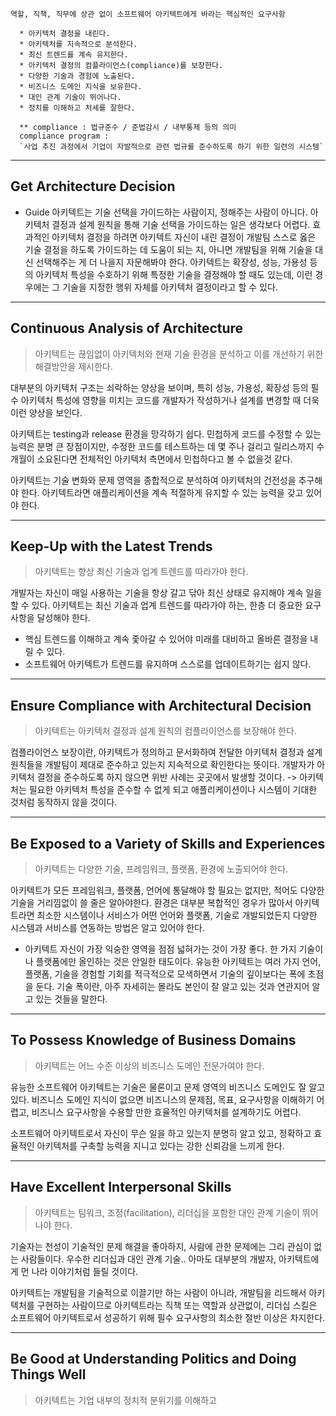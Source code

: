 ```
역할, 직책, 직무에 상관 없이 소프트웨어 아키텍트에게 바라는 핵심적인 요구사항

  * 아키텍처 결정을 내린다.
  * 아키텍처를 지속적으로 분석한다.
  * 최신 트렌드를 계속 유지한다.
  * 아키텍처 결정의 컴플라이언스(compliance)를 보장한다.
  * 다양한 기술과 경험에 노출된다.
  * 비즈니스 도메인 지식을 보유한다.
  * 대인 관계 기술이 뛰어나다.
  * 정치를 이해하고 처세를 잘한다.

  ** compliance : 법규준수 / 준법감시 / 내부통제 등의 의미
  compliance program : 
  `사업 추진 과정에서 기업이 자발적으로 관련 법규를 준수하도록 하기 위한 일련의 시스템`
```

---
## Get Architecture Decision

* Guide
	아키텍트는 기술 선택을 가이드하는 사람이지, 정해주는 사람이 아니다.
	아키텍처 결정과 설계 원칙을 통해 기술 선택을 가이드하는 일은 생각보다 어렵다.
	효과적인 아키텍처 결정을 하려면 아키텍트 자신이 내린 결정이 개발팀 스스로 옳은 기술 결정을 하도록 가이드하는 데 도움이 되는 지, 아니면 개발팀을 위해 기술을 대신 선택해주는 게 더 나을지 자문해봐야 한다.
	아키텍트는 확장성, 성능, 가용성 등의 아키텍처 특성을 수호하기 위해 특정한 기술을 결정해야 할 때도 있는데, 이런 경우에는 그 기술을 지정한 행위 자체를 아키텍처 결정이라고 할 수 있다.

---
## Continuous Analysis of Architecture

> 아키텍트는 끊임없이 아키텍처와 현재 기술 환경을 분석하고 이를 개선하기 위한 해결방안을 
제시한다.

대부분의 아키텍처 구조는 쇠락하는 양상을 보이며, 특히 성능, 가용성, 확장성 등의 필수 아키텍처 특성에 영향을 미치는 코드를 개발자가 작성하거나 설계를 변경할 때 더욱 이런 양상을 보인다.

아키텍트는 testing과 release 환경을 망각하기 쉽다. 민첩하게 코드를 수정할 수 있는 능력은 분명 큰 장점이지만, 수정한 코드를 테스트하는 데 몇 주나 걸리고 릴리스까지 수개월이 소요된다면 전체적인 아키텍처 측면에서 민첩하다고 볼 수 없을것 같다.

아키텍트는 기술 변화와 문제 영역을 종합적으로 분석하여 아키텍처의 건전성을 추구해야 한다. 
아키텍트라면 애플리케이션을 계속 적절하게 유지할 수 있는 능력을 갖고 있어야 한다.

---

## Keep-Up with the Latest Trends

>아키텍트는 항상 최신 기술과 업계 트렌드를 따라가야 한다.

개발자는 자신이 매일 사용하는 기술을 항상 갈고 닦아 최신 상태로 유지해야 계속 일을 할 수 있다. 아키텍트는 최신 기술과 업계 트렌드를 따라가야 하는, 한층 더 중요한 요구사항을 달성해야 한다.

* 핵심 트렌드를 이해하고 계속 좇아갈 수 있어야 미래를 대비하고 올바른 결정을 내릴 수 있다.
* 소프트웨어 아키텍트가 트렌드를 유지하며 스스로를 업데이트하기는 쉽지 않다.

---
## Ensure Compliance with Architectural Decision

> 아키텍트는 아키텍처 결정과 설계 원칙의 컴플라이언스를 보장해야 한다.

컴플라이언스 보장이란, 아키텍트가 정의하고 문서화하여 전달한 아키텍처 결정과 설계 원칙들을 개발팀이 제대로 준수하고 있는지 지속적으로 확인한다는 뜻이다.
개발자가 아키텍처 결정을 준수하도록 하지 않으면 위반 사례는 곳곳에서 발생할 것이다.
-> 아키텍처는 필요한 아키텍처 특성을 준수할 수 없게 되고 애플리케이션이나 시스템이 기대한 것처럼 동작하지 않을 것이다.

---
## Be Exposed to a Variety of Skills and Experiences 

> 아키텍트는 다양한 기술, 프레임워크, 플랫폼, 환경에 노출되어야 한다.

아키텍트가 모든 프레임워크, 플랫폼, 언어에 통달해야 할 필요는 없지만, 적어도 다양한 기술을 거리낌없이 쓸 줄은 알아야한다.
환경은 대부분 복합적인 경우가 많아서 아키텍트라면 최소한 시스템이나 서비스가 어떤 언어와 플랫폼, 기술로 개발되었든지 다양한 시스템과 서비스를 연동하는 방법은 알고 있어야 한다.

* 아키텍트 자신이 가장 익숭한 영역을 점점 넓혀가는 것이 가장 좋다.
  한 가지 기술이나 플랫폼에만 올인하는 것은 안일한 태도이다.
  유능한 아키텍트는 여러 가지 언어, 플랫폼, 기술을 경험할 기회를 적극적으로 모색하면서 기술의 깊이보다는 폭에 초점을 둔다.
  기술 폭이란, 아주 자세히는 몰라도 본인이 잘 알고 있는 것과 연관지어 알고 있는 것들을 말한다.

---
## To Possess Knowledge of Business Domains

> 아키텍트는 어느 수준 이상의 비즈니스 도메인 전문가여야 한다.

유능한 소프트웨어 아키텍트는 기술은 물론이고 문제 영역의 비즈니스 도메인도 잘 알고 있다. 
비즈니스 도메인 지식이 없으면 비즈니스의 문제점, 목표, 요구사항을 이해하기 어렵고, 비즈니스 요구사항을 수용할 만한 효율적인 아키텍처를 설계하기도 어렵다.

소프트웨어 아키텍트로서 자신이 무슨 일을 하고 있는지 분명히 알고 있고, 정확하고 효율적인 아키텍처를 구축할 능력을 지니고 있다는 강한 신뢰감을 느끼게 한다.

---
## Have Excellent Interpersonal Skills

> 아키텍트는 팀워크, 조정(facilitation), 리더십을 포함한 대인 관계 기술이 뛰어나야 한다.

기술자는 천성이 기술적인 문제 해결을 좋아하지, 사람에 관한 문제에는 그리 관심이 없는 사람들이다. 
우수한 리더십과 대인 관계 기술.. 아마도 대부분의 개발자, 아키텍트에게 먼 나라 이야기처럼 들릴 것이다.

아키텍트는 개발팀을 기술적으로 이끌기만 하는 사람이 아니라, 개발팀을 리드해서 아키텍처를 구현하는 사람이므로 아키텍트라는 직책 또는 역할과 상관없이, 리더십 스킬은 소프트웨어 아키텍트로서 성공하기 위해 필수 요구사항의 최소한 절반 이상은 차지한다.

---
## Be Good at Understanding Politics and Doing Things Well

> 아키텍트는 기업 내부의 정치적 분위기를 이해하고